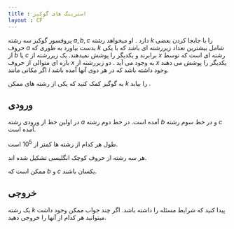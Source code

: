 ```yaml
---
title : استرینگ های گوکیز
layout : CF
---
```

پروفسور گوکیز سه رشته
$a,b,c$
دارد
.
او میخواهد رشته 
$k$
را با جابجا کردن بعضی حروف
$a$
بدست بیاورد به طوری که 
$k$
شامل بیشترین تعداد زیررشته ای باشد که با یکی از
$b$
یا
$c$
برابرند و یکدیگر را پوشش نمیدهند.
یک زیررشته از 
$x$
رشته ای است که توسط بازه ای متوالی از حروف 
$x$
به وجود می آید
.
دو زیررشته از
$x$
یکدیگر را پوشش می دهند اگر مکانی مانند 
$i$
وجود داشته باشد که در هر دوی آنها آمده باشد.

به گوگیز کمک کنید که یکی از رشته های ممکن
$k$
را بیابد
.

## ورودی

در اولین خط از ورودی رشته 
$a$
آمده است.
در خط دوم رشته
$b$
و در خط سوم رشته
$c$
آمده است.

طول هر کدام از رشته ها کمتر از
$10^5$
است.

هر سه رشته از حروف کوچک انگلیسی تشکیل شده اند.

ممکن است که 
$b$
و
$c$
یکسان باشند.

## خروجی

یک رشته 
$k$
پیدا کنید که شرایط مسئله را داشته باشد.
اگر چند جواب ممکن وجود داشت میتوانید هر کدام از آنها را خروجی دهید.
